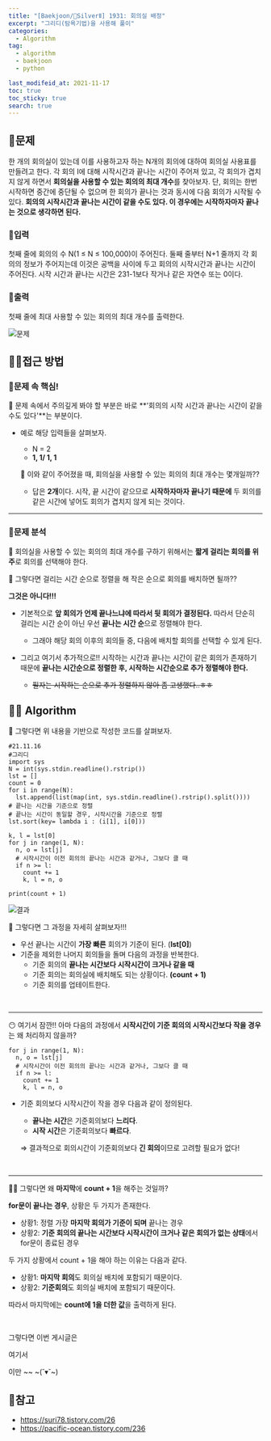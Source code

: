 ```yaml
---
title: "[Baekjoon/🥈SilverⅡ] 1931: 회의실 배정"
excerpt: "그리디(탐욕기법)을 사용해 풀이"
categories:
  - Algorithm
tag:
  - algorithm
  - baekjoon
  - python

last_modifeid_at: 2021-11-17
toc: true
toc_sticky: true
search: true
---
```

## 📃문제
한 개의 회의실이 있는데 이를 사용하고자 하는 N개의 회의에 대하여 회의실 사용표를 만들려고 한다. 각 회의 I에 대해 시작시간과 끝나는 시간이 주어져 있고, 각 회의가 겹치지 않게 하면서 **회의실을 사용할 수 있는 회의의 최대 개수**를 찾아보자. 단, 회의는 한번 시작하면 중간에 중단될 수 없으며 한 회의가 끝나는 것과 동시에 다음 회의가 시작될 수 있다. **회의의 시작시간과 끝나는 시간이 같을 수도 있다. 이 경우에는 시작하자마자 끝나는 것으로 생각하면 된다.**


### 📃입력

첫째 줄에 회의의 수 N(1 ≤ N ≤ 100,000)이 주어진다. 둘째 줄부터 N+1 줄까지 각 회의의 정보가 주어지는데 이것은 공백을 사이에 두고 회의의 시작시간과 끝나는 시간이 주어진다. 시작 시간과 끝나는 시간은 231-1보다 작거나 같은 자연수 또는 0이다.

### 📃출력

첫째 줄에 최대 사용할 수 있는 회의의 최대 개수를 출력한다.

![문제](https://ifh.cc/g/eJKucl.png)

## 🙋‍♀️접근 방법

### 🔔문제 속 핵심!
👩 문제 속에서 주의깊게 봐야 할 부분은 바로 **'회의의 시작 시간과 끝나는 시간이 같을 수도 있다'**는 부분이다.

* 예로 해당 입력들을 살펴보자.
  * N = 2
  * **1, 1/ 1, 1**

  👩 이와 같이 주어졌을 때, 회의실을 사용할 수 있는 회의의 최대 개수는 몇개일까??
    * 답은 **2개**이다. 시작, 끝 시간이 같으므로 **시작하자마자 끝나기 때문에** 두 회의를 같은 시간에 넣어도 회의가 겹치지 않게 되는 것이다.

---

### 📃문제 분석
👩 회의실을 사용할 수 있는 회의의 최대 개수를 구하기 위해서는 **짧게 걸리는 회의를 위주**로 회의를 선택해야 한다.

👩 그렇다면 걸리는 시간 순으로 정렬을 해 작은 순으로 회의를 배치하면 될까??
  
  **그것은 아니다!!!**

  * 기본적으로 **앞 회의가 언제 끝나느냐에 따라서 뒷 회의가 결정된다.** 따라서 단순히 걸리는 시간 순이 아닌 우선 **끝나는 시간 순**으로 정렬해야 한다.
    * 그래야 해당 회의 이후의 회의들 중, 다음에 배치할 회의를 선택할 수 있게 된다.


  * 그리고 여기서 추가적으로!! 시작하는 시간과 끝나는 시간이 같은 회의가 존재하기 때문에 **끝나는 시간순으로 정렬한 후, 시작하는 시간순으로 추가 정렬해야 한다.**
    * ~~필자는 시작하는 순으로 추가 정렬하지 않아 좀 고생했다..ㅎㅎ~~


## 👩‍💻 Algorithm
👩 그렇다면 위 내용을 기반으로 작성한 코드를 살펴보자.

```
#21.11.16
#그리디
import sys
N = int(sys.stdin.readline().rstrip())
lst = []
count = 0
for i in range(N):
  lst.append(list(map(int, sys.stdin.readline().rstrip().split())))
# 끝나는 시간을 기준으로 정렬 
# 끝나는 시간이 동일할 경우, 시작시간을 기준으로 정렬
lst.sort(key= lambda i : (i[1], i[0]))

k, l = lst[0] 
for j in range(1, N):
  n, o = lst[j]
  # 시작시간이 이전 회의의 끝나는 시간과 같거나, 그보다 클 때
  if n >= l:
    count += 1
    k, l = n, o

print(count + 1)
```
![결과](https://ifh.cc/g/dxUau2.png)

👩 그렇다면 그 과정을 자세히 살펴보자!!!

* 우선 끝나는 시간이 **가장 빠른** 회의가 기준이 된다. (**lst[0]**)
* 기준을 제외한 나머지 회의들을 돌며 다음의 과정을 반복한다.
  * 기준 회의의 **끝나는 시간보다 시작시간이 크거나 같을 때**
  * 기준 회의는 회의실에 배치해도 되는 상황이다. **(count + 1)**
  * 기준 회의를 업테이트한다.

<br>

---

😶 여기서 잠깐!!
아마 다음의 과정에서 **시작시간이 기준 회의의 시작시간보다 작을 경우**는 왜 처리하지 않을까?
```
for j in range(1, N):
  n, o = lst[j]
  # 시작시간이 이전 회의의 끝나는 시간과 같거나, 그보다 클 때
  if n >= l:
    count += 1
    k, l = n, o
```
* 기준 회의보다 시작시간이 작을 경우 다음과 같이 정의된다.
  * **끝나는 시간**은 기준회의보다 **느리다**.
  * **시작 시간**은 기준회의보다 **빠르다**.

  ⇒ 결과적으로 회의시간이 기준회의보다 **긴 회의**이므로 고려할 필요가 없다!

<br>

---

🤷‍♀️ 그렇다면 왜 **마지막**에 **count + 1**을 해주는 것일까?

**for문이 끝나는 경우**, 상황은 두 가지가 존재한다.
* 상황1: 정렬 가장 **마지막 회의가 기준이 되며** 끝나는 경우
* 상황2: **기준 회의의 끝나는 시간보다 시작시간이 크거나 같은 회의가 없는 상태**에서 for문이 종료된 경우

두 가지 상황에서 count + 1을 해야 하는 이유는 다음과 같다.
* 상황1: **마지막 회의**도 회의실 배치에 포함되기 때문이다.
* 상황2: **기준회의**도 회의실 배치에 포함되기 때문이다.

따라서 마지막에는 **count에 1을 더한 값**을 출력하게 된다.

<br>

그렇다면 이번 게시글은

여기서
 
이만 ~~ ~(˘▾˘~)

## 📃참고

* https://suri78.tistory.com/26
* https://pacific-ocean.tistory.com/236